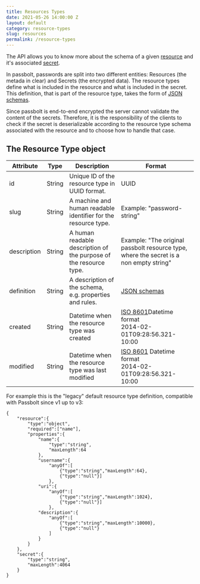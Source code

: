 ```yaml
---
title: Resources Types
date: 2021-05-26 14:00:00 Z
layout: default
category: resource-types
slug: resources
permalink: /resource-types
---
```

The API allows you to know more about the schema of a given [resource](/api/resources) and 
it's associated [secret](/api/secrets).

In passbolt, passwords are split into two different entities: Resources (the metada in clear) and Secrets (the encrypted data).
The resource types define what is included in the resource and what is included in the secret.
This definition, that is part of the resource type, takes the form of [JSON schemas](https://json-schema.org/). 

Since passbolt is end-to-end encrypted the server cannot validate the content of the secrets.
Therefore, it is the responsibility of the clients to check if the secret is deserializable according to
the resource type schema associated with the resource and to choose how to handle that case.

## The Resource Type object

<table class="table-parameters">
    <thead>
    <tr>
        <th>Attribute</th>
        <th>Type</th>
        <th>Description</th>
        <th>Format</th>
    </tr>
    </thead>
    <tbody>
    <tr>
        <td>id</td>
        <td>String</td>
        <td>Unique ID of the resource type in UUID format.</td>
        <td>UUID</td>
    </tr>
    <tr>
        <td>slug</td>
        <td>String</td>
        <td>A machine and human readable identifier for the resource type.</td>
        <td>Example: "password-string"</td>
    </tr>
    <tr>
        <td>description</td>
        <td>String</td>
        <td>A human readable description of the purpose of the resource type.</td>
        <td>Example: "The original passbolt resource type, where the secret is a non empty string"</td>
    </tr>
    <tr>
        <td>definition</td>
        <td>String</td>
        <td>A description of the schema, e.g. properties and rules.</td>
        <td><a href="https://json-schema.org/">JSON schemas</a></td>
    </tr>
    <tr>
        <td>created</td>
        <td>String</td>
        <td>Datetime when the resource type was created</td>
        <td>
            <a href="https://en.wikipedia.org/wiki/ISO_8601&amp;sa=D&amp;ust=1554900189888000">ISO
                8601</a>Datetime format<br/>
            2014-02-01T09:28:56.321-10:00
        </td>
    </tr>
    <tr>
        <td>modified</td>
        <td>String</td>
        <td>Datetime when the resource type was last modified</td>
        <td>
            <a href="https://en.wikipedia.org/wiki/ISO_8601&amp;sa=D&amp;ust=1554900189897000">ISO
                8601</a>&nbsp;Datetime format<br/>
            2014-02-01T09:28:56.321-10:00
        </td>
    </tr>
    </tbody>
</table>

For example this is the "legacy" default resource type definition, compatible with Passbolt since v1 up to v3:
```
{
    "resource":{
        "type":"object",
        "required":["name"],
        "properties":{
            "name":{
                "type":"string",
                "maxLength":64
            },
            "username":{
                "anyOf":[
                    {"type":"string","maxLength":64},
                    {"type":"null"}]
                },
            "uri":{
                "anyOf":[
                    {"type":"string","maxLength":1024},
                    {"type":"null"}]
                },
            "description":{
                "anyOf":[
                    {"type":"string","maxLength":10000},
                    {"type":"null"}
                ]
            }
        }
    },
    "secret":{
        "type":"string",
        "maxLength":4064
    }
}
```
